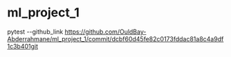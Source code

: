 # ml_project_1

pytest --github_link https://github.com/OuldBay-Abderrahmane/ml_project_1/commit/dcbf60d45fe82c0173fddac81a8c4a9df1c3b401git